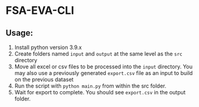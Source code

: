 # FSA-EVA-CLI

## Usage:

1. Install python version 3.9.x
2. Create folders named `input` and `output` at the same level as the `src` directory
3. Move all excel or csv files to be processed into the `input` directory. You may also use a previously generated `export.csv` file as an input to build on the previous dataset
4. Run the script with `python main.py` from within the src folder.
5. Wait for export to complete. You should see `export.csv` in the output folder.

